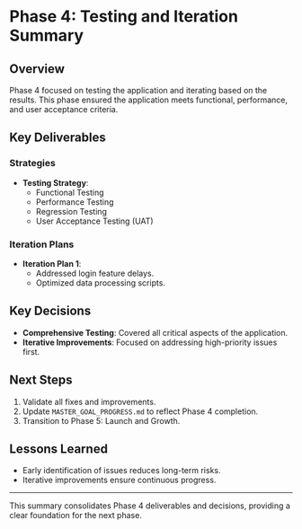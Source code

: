 # Phase 4: Testing and Iteration Summary

## Overview
Phase 4 focused on testing the application and iterating based on the results. This phase ensured the application meets functional, performance, and user acceptance criteria.

## Key Deliverables
### Strategies
- **Testing Strategy**:
  - Functional Testing
  - Performance Testing
  - Regression Testing
  - User Acceptance Testing (UAT)

### Iteration Plans
- **Iteration Plan 1**:
  - Addressed login feature delays.
  - Optimized data processing scripts.

## Key Decisions
- **Comprehensive Testing**: Covered all critical aspects of the application.
- **Iterative Improvements**: Focused on addressing high-priority issues first.

## Next Steps
1. Validate all fixes and improvements.
2. Update `MASTER_GOAL_PROGRESS.md` to reflect Phase 4 completion.
3. Transition to Phase 5: Launch and Growth.

## Lessons Learned
- Early identification of issues reduces long-term risks.
- Iterative improvements ensure continuous progress.

---
This summary consolidates Phase 4 deliverables and decisions, providing a clear foundation for the next phase.
